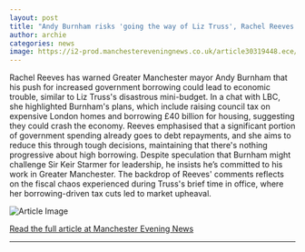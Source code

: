 ```yaml
---
layout: post
title: "Andy Burnham risks 'going the way of Liz Truss', Rachel Reeves says"
author: archie
categories: news
image: https://i2-prod.manchestereveningnews.co.uk/article30319448.ece/ALTERNATES/s1200/0_JS350945317.jpg
---
```

Rachel Reeves has warned Greater Manchester mayor Andy Burnham that his push for increased government borrowing could lead to economic trouble, similar to Liz Truss's disastrous mini-budget. In a chat with LBC, she highlighted Burnham's plans, which include raising council tax on expensive London homes and borrowing £40 billion for housing, suggesting they could crash the economy. Reeves emphasised that a significant portion of government spending already goes to debt repayments, and she aims to reduce this through tough decisions, maintaining that there's nothing progressive about high borrowing. Despite speculation that Burnham might challenge Sir Keir Starmer for leadership, he insists he’s committed to his work in Greater Manchester. The backdrop of Reeves' comments reflects on the fiscal chaos experienced during Truss's brief time in office, where her borrowing-driven tax cuts led to market upheaval.

![Article Image](https://i2-prod.manchestereveningnews.co.uk/article30319448.ece/ALTERNATES/s1200/0_JS350945317.jpg)

[Read the full article at Manchester Evening News](https://www.manchestereveningnews.co.uk/news/greater-manchester-news/andy-burnham-risks-going-way-32570224)

---
